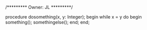 /*********
Owner: JL
*********/

procedure dosomething(x, y: Integer);
begin
    while x = y do
    begin
        something();
        somethingelse();
    end;
end;